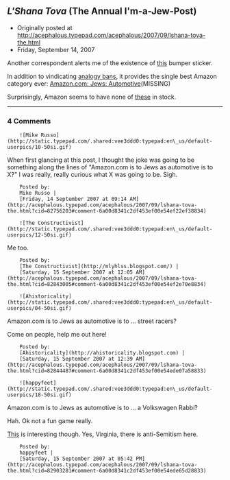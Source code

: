 ## <em>L'Shana Tova</em> (The Annual I'm-a-Jew-Post)

 * Originally posted at http://acephalous.typepad.com/acephalous/2007/09/lshana-tova-the.html
 * Friday, September 14, 2007



Another correspondent alerts me of the existence of [this](http://www.amazon.com/exec/obidos/ASIN/B0002Y1VZM/diesekoschmar-20) bumper sticker.  

In addition to vindicating [analogy bans](http://www.unfogged.com/archives/week\_2006\_12\_03.html#005891), it provides the single best Amazon category ever: 
[Amazon.com: Jews: Automotive](http://www.google.com/search?q=%!I(MISSING)%!L(MISSING)L+FORGIVE+JANE+FONDA+WHEN+THE+JEWS+FORGIVE+HITLER%!)(MISSING)

Surprisingly, Amazon seems to have none of [these](http://www.ajudaica.com/category/13/Car+Mezuzah) in stock.

		

* * *

### 4 Comments 

		

                
[]()

	

		![Mike Russo](http://static.typepad.com/.shared:vee3ddd0:typepad:en\_us/default-userpics/10-50si.gif)
	

	

		

When first glancing at this post, I thought the joke was going to be something along the lines of "Amazon.com is to Jews as automotive is to X?"  I was really, really curious what X was going to be.  Sigh.

	

		Posted by:
		Mike Russo |
		[Friday, 14 September 2007 at 09:14 AM](http://acephalous.typepad.com/acephalous/2007/09/lshana-tova-the.html?cid=82756203#comment-6a00d8341c2df453ef00e54ef22ef38834)

[]()

	

		![The Constructivist](http://static.typepad.com/.shared:vee3ddd0:typepad:en\_us/default-userpics/12-50si.gif)
	

	

		

Me too.

	

		Posted by:
		[The Constructivist](http://mlyhlss.blogspot.com/) |
		[Saturday, 15 September 2007 at 12:05 AM](http://acephalous.typepad.com/acephalous/2007/09/lshana-tova-the.html?cid=82843005#comment-6a00d8341c2df453ef00e54ef2e70e8834)

[]()

	

		![Ahistoricality](http://static.typepad.com/.shared:vee3ddd0:typepad:en\_us/default-userpics/04-50si.gif)
	

	

		

Amazon.com is to Jews as automotive is to ... street racers?

Come on people, help me out here!

	

		Posted by:
		[Ahistoricality](http://ahistoricality.blogspot.com) |
		[Saturday, 15 September 2007 at 12:39 AM](http://acephalous.typepad.com/acephalous/2007/09/lshana-tova-the.html?cid=82844487#comment-6a00d8341c2df453ef00e54ede07a58833)

[]()

	

		![happyfeet](http://static.typepad.com/.shared:vee3ddd0:typepad:en\_us/default-userpics/18-50si.gif)
	

	

		

Amazon.com is to Jews as automotive is to ... a Volkswagen Rabbi?

Hah. Ok not a fun game really.

[This](http://proteinwisdom.com/?p=9820) is interesting though. Yes, Virginia, there is anti-Semitism here.  


	

		Posted by:
		happyfeet |
		[Saturday, 15 September 2007 at 05:42 PM](http://acephalous.typepad.com/acephalous/2007/09/lshana-tova-the.html?cid=82903281#comment-6a00d8341c2df453ef00e54ede65d28833)

		

        